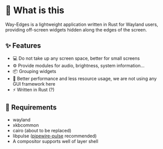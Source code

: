 # 🤷 What is this

Way-Edges is a lightweight application written in Rust for Wayland users, providing off-screen widgets hidden along the edges of the screen.

## ✨ Features

- 💻 Do not take up any screen space, better for small screens
- ⚙️ Provide modules for audio, brightness, system information...
- 📦 Grouping widgets
- 🌱 Better performance and less resource usage, we are not using any GUI framework here
- ⚡ Written in Rust (?)

## 🥢 Requirements

- wayland
- xkbcommon
- cairo (about to be replaced)
- libpulse ([pipewire-pulse](https://archlinux.org/packages/extra/x86_64/pipewire-pulse/) recommended)
- A compositor supports well of layer shell
